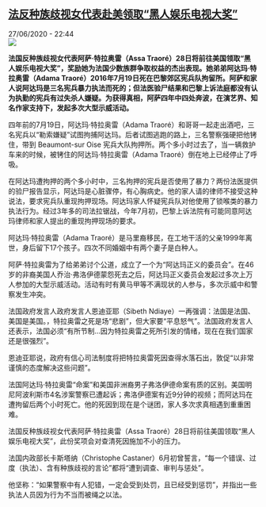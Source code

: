 <!--1593294974000-->
[法反种族歧视女代表赴美领取“黑人娱乐电视大奖”](http://www.rfi.fr//cn/%E6%B3%95%E5%9B%BD/20200627-%E6%B3%95%E5%8F%8D%E7%A7%8D%E6%97%8F%E6%AD%A7%E8%A7%86%E5%A5%B3%E4%BB%A3%E8%A1%A8%E8%B5%B4%E7%BE%8E%E9%A2%86%E5%8F%96-%E9%BB%91%E4%BA%BA%E5%A8%B1%E4%B9%90%E7%94%B5%E8%A7%86%E5%A4%A7%E5%A5%96)
------

<div>27/06/2020 - 22:44</div><img src="https://s.rfi.fr/media/display/ee1224a2-b8b6-11ea-8122-005056bf87d6/w:310/p:16x9/XNDZI7F53RU64DMD5CGMA46NRI.jpg"><p><strong>法国反种族歧视女代表阿萨·特拉奥雷（Assa Traoré）28日将前往美国领取“黑人娱乐电视大奖”，奖励她为法国少数族群争取权益的杰出表现。她弟弟阿达玛·特拉奥雷（Adama Traoré）2016年7月19日死在巴黎郊区宪兵队拘留所。阿萨和家人说阿达玛是三名宪兵暴力执法而死的；但法医验尸结果和巴黎上诉法庭都没有认为执勤的宪兵有过失杀人嫌疑。为获得真相，阿萨四年中四处奔波，在演艺界、知名作家支持下，发起多次大型示威活动。</strong></p><div class="t-content__body u-clearfix"><div class="m-interstitial"></div><p>四年前的7月19日，阿达玛·特拉奥雷（Adama Traoré）和哥哥一起走出酒吧，三名宪兵以“勒索嫌疑”试图拘捕阿达玛。后者试图逃跑的路上，三名警察强硬把他铐住，带到 Beaumont-sur Oise 宪兵大队拘押所。两个多小时过去了，当一辆救护车来的时候，被铐住的阿达玛·特拉奥雷（Adama Traoré）倒在地上已经停止了呼吸。</p><p>在阿达玛遭拘押的两个多小时中，三名拘押的宪兵是否使用了暴力？两份法医提供的验尸报告显示，阿达玛是心脏骤停，有心胸病史。他的家人请的律师不接受这种说法，要求宪兵队重现拘押现场。阿达玛家人怀疑宪兵队对他使用了锁喉类的暴力执法行为。经过3年多的司法拉锯战，今年7月初，巴黎上诉法院有可能同意阿达玛律师和家人提出的重现拘押现场的要求。</p><p>阿达玛·特拉奥雷（Adama Traoré）是马里裔移民，在工地干活的父亲1999年离世，身后留下17个孩子。四次不同婚姻中有两个妻子是白种人。</p><p>阿萨·特拉奥雷为了给弟弟讨个公道，成立了一个为“阿达玛正义的委员会”。在46岁的非裔美国人乔治·弗洛伊德蒙怨死去之后，阿达玛正义委员会发起过多次上万人参加的大型示威活动。活动有时有黄马甲等不满现状的人参与，多次示威中和警察发生冲突。</p><p>法国政府发言人政府发言人恩迪亚耶（Sibeth Ndiaye）一再强调：法国是法国、美国是美国。，特拉奥雷之死是场“悲剧”，但大家要“平息怒气”。法国政府发言人还表示，法国必须“有所节制…因为特拉奥雷之死所引发的情绪，现在在我们国家还是很强烈”。</p><p>恩迪亚耶说，政府有信心司法制度将把特拉奥雷死因查得水落石出，敦促“以非常谨慎的态度解决这些问题”。</p><p>法国阿达玛·特拉奥雷“命案”和美国非洲裔男子弗洛伊德命案有质的区别。美国明尼阿波利斯市4名涉案警察已遭起诉；弗洛伊德案有近9分钟的视频；而阿达玛在遭拘留后两个小时死亡。他的死因到现在是个谜团，家人多次求真相遇到重重困难。</p><p>法国反种族歧视女代表阿萨·特拉奥雷（Assa Traoré）28日将前往美国领取“黑人娱乐电视大奖”，此份奖项会对查清死因施加不小的压力。</p><p>法国内政部长卡斯塔纳（Christophe Castaner）6月初曾誓言，“每一个错误、过度（执法）、含有种族歧视的言论”都将“遭到调查、审判与惩处”。</p><p>他坚称：“如果警察中有人犯错，一定会受到处罚，且已经受到惩罚”，并指出一些执法人员因为行为不当而被绳之以法。</p><div class="o-self-promo o-self-promo--nl o-self-promo--hidden" data-selfpromo-newsletter></div><div class="o-self-promo o-self-promo--app o-self-promo--hidden" data-selfpromo-app></div></div>
